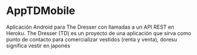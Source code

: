 # AppTDMobile
Aplicación Android para The Dresser con llamadas a un API REST en Heroku. The Dresser (TD) es un proyecto de una aplicación que sirva como punto de contacto para comercializar vestidos (renta y venta), doresu significa vestir en japonés
